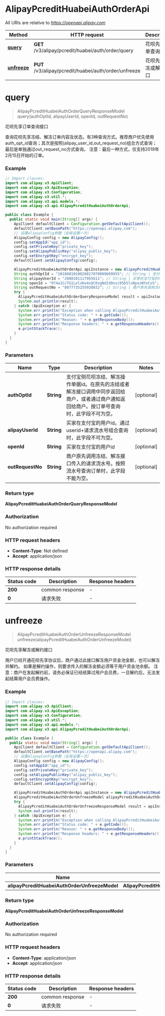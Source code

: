 # AlipayPcreditHuabeiAuthOrderApi

All URIs are relative to *https://openapi.alipay.com*

| Method | HTTP request | Description |
|------------- | ------------- | -------------|
| [**query**](AlipayPcreditHuabeiAuthOrderApi.md#query) | **GET** /v3/alipay/pcredit/huabei/auth/order/query | 花呗先享订单查询接口 |
| [**unfreeze**](AlipayPcreditHuabeiAuthOrderApi.md#unfreeze) | **PUT** /v3/alipay/pcredit/huabei/auth/order/unfreeze | 花呗先享解冻或解约接口 |


<a name="query"></a>
# **query**
> AlipayPcreditHuabeiAuthOrderQueryResponseModel query(authOptId, alipayUserId, openId, outRequestNo)

花呗先享订单查询接口

查询花呗先享冻结、解冻订单内容及状态。有3种查询方式。推荐商户优先使用auth_opt_id查询；其次是按照(alipay_user_id,out_request_no)组合方式查询；最后是单独通过out_request_no方式查询。  注意：最后一种方式，仅支持2019年2月15日开始的订单。

### Example
```java
// Import classes:
import com.alipay.v3.ApiClient;
import com.alipay.v3.ApiException;
import com.alipay.v3.Configuration;
import com.alipay.v3.util.*;
import com.alipay.v3.api.models.*;
import com.alipay.v3.api.AlipayPcreditHuabeiAuthOrderApi;

public class Example {
  public static void main(String[] args) {
    ApiClient defaultClient = Configuration.getDefaultApiClient();
    defaultClient.setBasePath("https://openapi.alipay.com");
    // 设置alipayConfig参数（全局设置一次）
    AlipayConfig config = new AlipayConfig();
    config.setAppId("app_id");
    config.setPrivateKey("private_key");
    config.setAlipayPublicKey("alipay_public_key");
    config.setEncryptKey("encrypt_key");
    defaultClient.setAlipayConfig(config);

    AlipayPcreditHuabeiAuthOrderApi apiInstance = new AlipayPcreditHuabeiAuthOrderApi(defaultClient);
    String authOptId = "2018081010020817070009689955"; // String | 支付宝侧花呗冻结、解冻操作单据id。在原先的冻结或者解冻接口调用中同步返回给商户，或者通过商户通知返回给商户。按订单号查询时，此字段不可为空。
    String alipayUserId = "2088101117955611"; // String | 买家在支付宝的用户id。通过userid+请求流水号组合查询时，此字段不可为空。
    String openId = "074a1CcTG1LelxKe4xQC0zgNdId0nxi95b5lsNpazWYoCo5"; // String | 买家在支付宝的用户id
    String outRequestNo = "8077735255938032"; // String | 商户原先调用冻结、解冻接口传入的请求流水号。按照流水号查询订单时，此字段不能为空。
    try {
      AlipayPcreditHuabeiAuthOrderQueryResponseModel result = apiInstance.query(authOptId, alipayUserId, openId, outRequestNo);
      System.out.println(result);
    } catch (ApiException e) {
      System.err.println("Exception when calling AlipayPcreditHuabeiAuthOrderApi#query");
      System.err.println("Status code: " + e.getCode());
      System.err.println("Reason: " + e.getResponseBody());
      System.err.println("Response headers: " + e.getResponseHeaders());
      e.printStackTrace();
    }
  }
}
```

### Parameters

| Name | Type | Description  | Notes |
|------------- | ------------- | ------------- | -------------|
| **authOptId** | **String**| 支付宝侧花呗冻结、解冻操作单据id。在原先的冻结或者解冻接口调用中同步返回给商户，或者通过商户通知返回给商户。按订单号查询时，此字段不可为空。 | [optional] |
| **alipayUserId** | **String**| 买家在支付宝的用户id。通过userid+请求流水号组合查询时，此字段不可为空。 | [optional] |
| **openId** | **String**| 买家在支付宝的用户id | [optional] |
| **outRequestNo** | **String**| 商户原先调用冻结、解冻接口传入的请求流水号。按照流水号查询订单时，此字段不能为空。 | [optional] |

### Return type

**AlipayPcreditHuabeiAuthOrderQueryResponseModel**

### Authorization

No authorization required

### HTTP request headers

 - **Content-Type**: Not defined
 - **Accept**: application/json

### HTTP response details
| Status code | Description | Response headers |
|-------------|-------------|------------------|
| **200** | common response |  -  |
| **0** | 请求失败 |  -  |

<a name="unfreeze"></a>
# **unfreeze**
> AlipayPcreditHuabeiAuthOrderUnfreezeResponseModel unfreeze(alipayPcreditHuabeiAuthOrderUnfreezeModel)

花呗先享解冻或解约接口

用户已经开通花呗先享协议后，商户通过此接口解冻用户资金池金额，也可以解冻并解约。  如果是解约操作，则要求传入的解冻金额必须等于用户资金池余额。  注意：商户在发起解约前，请务必保证已经结算过用户会员费，一旦解约后，无法发起结算用户会员费操作。

### Example
```java
// Import classes:
import com.alipay.v3.ApiClient;
import com.alipay.v3.ApiException;
import com.alipay.v3.Configuration;
import com.alipay.v3.util.*;
import com.alipay.v3.api.models.*;
import com.alipay.v3.api.AlipayPcreditHuabeiAuthOrderApi;

public class Example {
  public static void main(String[] args) {
    ApiClient defaultClient = Configuration.getDefaultApiClient();
    defaultClient.setBasePath("https://openapi.alipay.com");
    // 设置alipayConfig参数（全局设置一次）
    AlipayConfig config = new AlipayConfig();
    config.setAppId("app_id");
    config.setPrivateKey("private_key");
    config.setAlipayPublicKey("alipay_public_key");
    config.setEncryptKey("encrypt_key");
    defaultClient.setAlipayConfig(config);

    AlipayPcreditHuabeiAuthOrderApi apiInstance = new AlipayPcreditHuabeiAuthOrderApi(defaultClient);
    AlipayPcreditHuabeiAuthOrderUnfreezeModel alipayPcreditHuabeiAuthOrderUnfreezeModel = new AlipayPcreditHuabeiAuthOrderUnfreezeModel(); // AlipayPcreditHuabeiAuthOrderUnfreezeModel | 
    try {
      AlipayPcreditHuabeiAuthOrderUnfreezeResponseModel result = apiInstance.unfreeze(alipayPcreditHuabeiAuthOrderUnfreezeModel);
      System.out.println(result);
    } catch (ApiException e) {
      System.err.println("Exception when calling AlipayPcreditHuabeiAuthOrderApi#unfreeze");
      System.err.println("Status code: " + e.getCode());
      System.err.println("Reason: " + e.getResponseBody());
      System.err.println("Response headers: " + e.getResponseHeaders());
      e.printStackTrace();
    }
  }
}
```

### Parameters

| Name | Type | Description  | Notes |
|------------- | ------------- | ------------- | -------------|
| **alipayPcreditHuabeiAuthOrderUnfreezeModel** | **AlipayPcreditHuabeiAuthOrderUnfreezeModel**|  | [optional] |

### Return type

**AlipayPcreditHuabeiAuthOrderUnfreezeResponseModel**

### Authorization

No authorization required

### HTTP request headers

 - **Content-Type**: application/json
 - **Accept**: application/json

### HTTP response details
| Status code | Description | Response headers |
|-------------|-------------|------------------|
| **200** | common response |  -  |
| **0** | 请求失败 |  -  |

